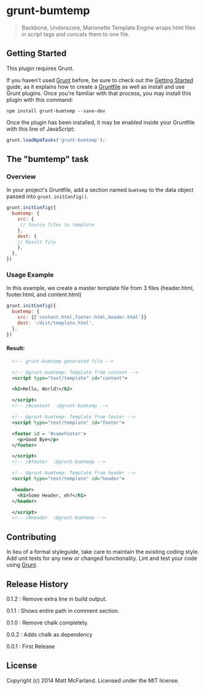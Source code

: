 # grunt-bumtemp

> Backbone, Underscore, Marionette Template Engine wraps html files in script tags and concats them to one file.

## Getting Started
This plugin requires Grunt.

If you haven't used [Grunt](http://gruntjs.com/) before, be sure to check out the [Getting Started](http://gruntjs.com/getting-started) guide, as it explains how to create a [Gruntfile](http://gruntjs.com/sample-gruntfile) as well as install and use Grunt plugins. Once you're familiar with that process, you may install this plugin with this command:

```shell
npm install grunt-bumtemp --save-dev
```

Once the plugin has been installed, it may be enabled inside your Gruntfile with this line of JavaScript:

```js
grunt.loadNpmTasks('grunt-bumtemp');
```

## The "bumtemp" task

### Overview
In your project's Gruntfile, add a section named `bumtemp` to the data object passed into `grunt.initConfig()`.

```js
grunt.initConfig({
  bumtemp: {
    src: {
     // Source files to template
    },
    dest: {
    // Result file
    },
  },
})
```

### Usage Example

In this example, we create a master template file from 3 files (header.html, footer.html, and content.html)

```js
grunt.initConfig({
  bumtemp: {
    src: {['content.html,footer.html,header.html']}
    dest: '/dist/template.html',
  },
})
```

#### Result:
```xml
  <!-- grunt-bumtemp generated file -->

  <!-- @grunt-bumtemp: Template from content -->
  <script type="text/template" id="content">

  <h2>Hello, World!</h2>

  </script>
  <!-- /#content  :@grunt-bumtemp -->

  <!-- @grunt-bumtemp: Template from footer -->
  <script type="text/template" id="footer">

  <footer id = '#someFooter'>
    <p>Good Bye</p>
  </footer>

  </script>
  <!-- /#footer  :@grunt-bumtemp -->

  <!-- @grunt-bumtemp: Template from header -->
  <script type="text/template" id="header">

  <header>
    <h1>Some Header, eh?</h1>
  </header>

  </script>
  <!-- /#header  :@grunt-bumtemp -->
```

## Contributing
In lieu of a formal styleguide, take care to maintain the existing coding style. Add unit tests for any new or changed functionality. Lint and test your code using [Grunt](http://gruntjs.com/).

## Release History

0.1.2 : Remove extra line in build output.

0.1.1 : Shows entire path in comment section.

0.1.0 : Remove chalk completely.

0.0.2 : Adds chalk as dependency

0.0.1 : First Release

## License
Copyright (c) 2014 Matt McFarland. Licensed under the MIT license.
